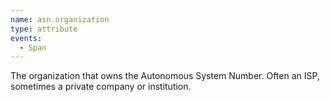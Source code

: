 ```yaml
---
name: asn.organization
type: attribute
events:
  - Span
---
```


The organization that owns the Autonomous System Number. Often an ISP, sometimes a private company or institution.